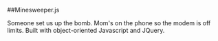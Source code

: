 ##Minesweeper.js

Someone set us up the bomb. Mom's on the phone so the modem is off limits. Built with object-oriented Javascript and JQuery. 